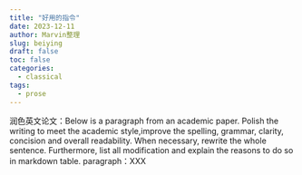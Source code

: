 ```yaml
---
title: "好用的指令"
date: 2023-12-11
author: Marvin整理
slug: beiying
draft: false
toc: false
categories:
  - classical
tags:
  - prose
---
```

润色英文论文：Below is a paragraph from an academic paper. Polish the writing to meet the academic style,improve the spelling, grammar, clarity, concision and overall readability. When necessary, rewrite the whole sentence. Furthermore, list all modification and explain the reasons to do so in markdown table. paragraph：XXX